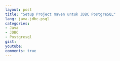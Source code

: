 ```yaml
---
layout: post
title: "Setup Project maven untuk JDBC PostgreSQL"
lang: java-jdbc-psql
categories:
- Java
- JDBC
- Postgresql 
gist: 
youtube: 
comments: true
---
```


